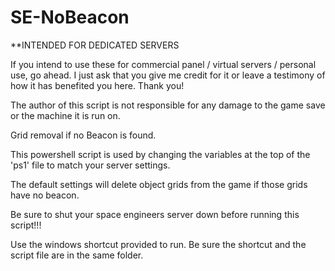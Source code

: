 SE-NoBeacon
===============
**INTENDED FOR DEDICATED SERVERS

If you intend to use these for commercial panel / virtual servers / personal use, go ahead. I just ask that you give me credit for it or leave a testimony of how it has benefited you here. Thank you!

The author of this script is not responsible for any damage to the game save or the machine it is run on.

Grid removal if no Beacon is found.

This powershell script is used by changing the variables at the top of the 'ps1' file to match your server settings.

The default settings will delete object grids from the game if those grids have no beacon.

Be sure to shut your space engineers server down before running this script!!!

Use the windows shortcut provided to run. Be sure the shortcut and the script file are in the same folder.
